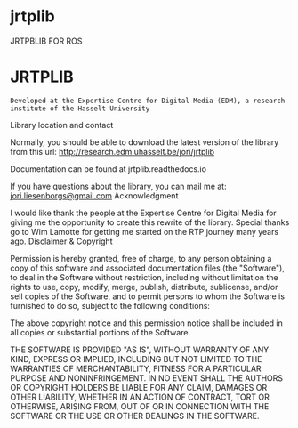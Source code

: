 # jrtplib
JRTPBLIB FOR ROS 

# JRTPLIB

    Developed at the Expertise Centre for Digital Media (EDM), a research institute of the Hasselt University

Library location and contact

Normally, you should be able to download the latest version of the library from this url: http://research.edm.uhasselt.be/jori/jrtplib

Documentation can be found at jrtplib.readthedocs.io

If you have questions about the library, you can mail me at: jori.liesenborgs@gmail.com
Acknowledgment

I would like thank the people at the Expertise Centre for Digital Media for giving me the opportunity to create this rewrite of the library. Special thanks go to Wim Lamotte for getting me started on the RTP journey many years ago.
Disclaimer & Copyright

Permission is hereby granted, free of charge, to any person obtaining a
copy of this software and associated documentation files (the "Software"),
to deal in the Software without restriction, including without limitation
the rights to use, copy, modify, merge, publish, distribute, sublicense,
and/or sell copies of the Software, and to permit persons to whom the
Software is furnished to do so, subject to the following conditions:

The above copyright notice and this permission notice shall be included
in all copies or substantial portions of the Software.

THE SOFTWARE IS PROVIDED "AS IS", WITHOUT WARRANTY OF ANY KIND, EXPRESS
OR IMPLIED, INCLUDING BUT NOT LIMITED TO THE WARRANTIES OF MERCHANTABILITY,
FITNESS FOR A PARTICULAR PURPOSE AND NONINFRINGEMENT.  IN NO EVENT SHALL
THE AUTHORS OR COPYRIGHT HOLDERS BE LIABLE FOR ANY CLAIM, DAMAGES OR OTHER
LIABILITY, WHETHER IN AN ACTION OF CONTRACT, TORT OR OTHERWISE, ARISING
FROM, OUT OF OR IN CONNECTION WITH THE SOFTWARE OR THE USE OR OTHER DEALINGS
IN THE SOFTWARE.
